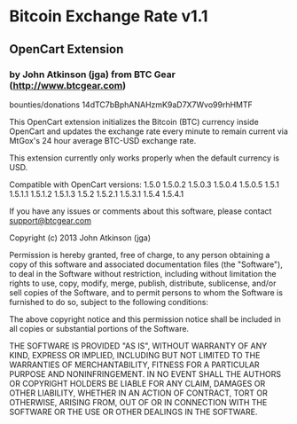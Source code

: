 # Bitcoin Exchange Rate v1.1
## OpenCart Extension
### by John Atkinson (jga) from BTC Gear (http://www.btcgear.com)

bounties/donations 14dTC7bBphANAHzmK9aD7X7Wvo99rhHMTF

This OpenCart extension initializes the Bitcoin (BTC) currency inside OpenCart and
updates the exchange rate every minute to remain current via MtGox's 24 hour average
BTC-USD exchange rate.

This extension currently only works properly when the default currency is USD.

Compatible with OpenCart versions:
1.5.0
1.5.0.2
1.5.0.3
1.5.0.4
1.5.0.5
1.5.1
1.5.1.1
1.5.1.2
1.5.1.3
1.5.2
1.5.2.1
1.5.3.1
1.5.4
1.5.4.1

If you have any issues or comments about this software, please contact support@btcgear.com

Copyright (c) 2013 John Atkinson (jga)

Permission is hereby granted, free of charge, to any person obtaining a copy of this software and associated documentation files (the "Software"), to deal in the Software without restriction, including without limitation the rights to use, copy, modify, merge, publish, distribute, sublicense, and/or sell copies of the Software, and to permit persons to whom the Software is furnished to do so, subject to the following conditions:

The above copyright notice and this permission notice shall be included in all copies or substantial portions of the Software.

THE SOFTWARE IS PROVIDED "AS IS", WITHOUT WARRANTY OF ANY KIND, EXPRESS OR IMPLIED, INCLUDING BUT NOT LIMITED TO THE WARRANTIES OF MERCHANTABILITY, FITNESS FOR A PARTICULAR PURPOSE AND NONINFRINGEMENT. IN NO EVENT SHALL THE AUTHORS OR COPYRIGHT HOLDERS BE LIABLE FOR ANY CLAIM, DAMAGES OR OTHER LIABILITY, WHETHER IN AN ACTION OF CONTRACT, TORT OR OTHERWISE, ARISING FROM, OUT OF OR IN CONNECTION WITH THE SOFTWARE OR THE USE OR OTHER DEALINGS IN THE SOFTWARE.
